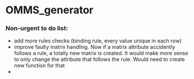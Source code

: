 # OMMS_generator

### Non-urgent to do list:
- add more rules checks (binding rule, every value unique in each row)
- improve faulty matrix handling. Now if a matrix attribute accidently follows a rule, a totally new matrix is created. It would make more sense to only change the attribute that follows the rule. Would need to create new function for that
- 
